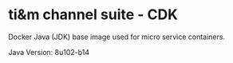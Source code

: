 # ti&m channel suite - CDK

Docker Java (JDK) base image used for micro service containers.

Java Version: 8u102-b14
